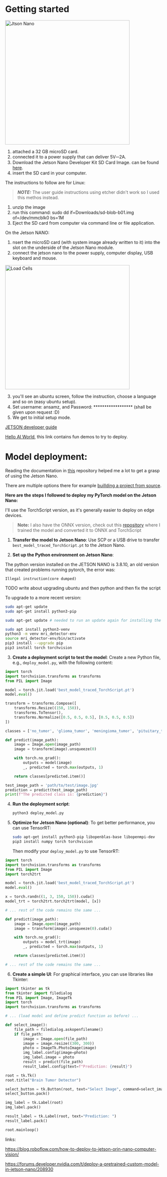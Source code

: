 # Getting started

<img src="img/Jetson_nano.png" alt="Jtson Nano" width="400" height="auto">

1. attached a 32 GB microSD card.
2. connected it to a power supply that can deliver 5V⎓2A.
3. Download the Jetson Nano Developer Kit SD Card Image. can be found [here](https://developer.nvidia.com/embedded/downloads#?search=image).
4. insert the SD card in your computer.

The instructions to follow are for Linux:

> **_NOTE:_** The user guide instructions using etcher didn't work so I used this methos instead.

1. unzip the image
2. run this command: sudo dd if=Downloads/sd-blob-b01.img of=/dev/mmcblk0 bs=1M
3. Eject the SD card from computer via command line or file application.

On the Jetson NANO:
1. nsert the microSD card (with system image already written to it) into the slot on the underside of the Jetson Nano module.
2. connect the jetson nano to the power supply, computer display, USB keyboard and mouse.

<img src="img/set_up.jpg" alt="Load Cells" width="400" height="auto">

3. you'll see an ubuntu screen, follow the instruction, choose a language and so on (easy ubuntu setup).
4. Set username: ansamz, and Password: ****************** (shall be given upon request :D)
5. We get to initial setup mode.

[JETSON developer guide](https://docs.nvidia.com/jetson/archives/r34.1/DeveloperGuide/index.html)

[Hello AI World](https://developer.nvidia.com/embedded/twodaystoademo#hello_ai_world), this link contains fun demos to try to deploy.

# Model deployment:

Reading the documentation in [this](https://github.com/dusty-nv/jetson-inferences) repository helped me a lot to get a grasp of using the Jetson Nano.

There are multiple options there for example [buillding a project from source](https://github.com/dusty-nv/jetson-inference/blob/master/docs/building-repo-2.md).

**Here are the steps I followed to deploy my PyTorch model on the Jetson Nano:**

I'll use the TorchScript version, as it's generally easier to deploy on edge devices.


> **Note:** I also have the ONNX version, check out this [repository](https://github.com/ansamz/MRI_Tumor_Classification_Pytorch) where I trained the model and converted it to ONNX and TorchScript


1. **Transfer the model to Jetson Nano**:
   Use SCP or a USB drive to transfer `best_model_traced_TorchScript.pt` to the Jetson Nano.

2. **Set up the Python environment on Jetson Nano**:

The python version installed on the JETSON NANO is 3.8.10, an old version that created problems running pytorch, the error was:

`Illegal instruction(core dumped)`

TODO write about upgrading ubuntu and then python and then fix the script

To upgrade to a more recent version:

   ```bash
   sudo apt-get update
   sudo apt-get install python3-pip

   sudo apt-get update # needed to run an update again for installing the environment without issues

   sudo apt install python3-venv
   python3 -m venv mri_detector-env
   source mri_detector-env/bin/activate
   pip3 install --upgrade pip
   pip3 install torch torchvision
   ```

3. **Create a deployment script to test the model**:
   Create a new Python file, e.g., `deploy_model.py`, with the following content:

```python:deploy_model.py
import torch
import torchvision.transforms as transforms
from PIL import Image

model = torch.jit.load('best_model_traced_TorchScript.pt')
model.eval()

transform = transforms.Compose([
    transforms.Resize((150, 150)),
    transforms.ToTensor(),
    transforms.Normalize([0.5, 0.5, 0.5], [0.5, 0.5, 0.5])
])

classes = ['no_tumor', 'glioma_tumor', 'meningioma_tumor', 'pituitary_tumor']

def predict(image_path):
    image = Image.open(image_path)
    image = transform(image).unsqueeze(0)

    with torch.no_grad():
        outputs = model(image)
        _, predicted = torch.max(outputs, 1)

    return classes[predicted.item()]

test_image_path = 'path/to/test/image.jpg'
prediction = predict(test_image_path)
print(f"The predicted class is: {prediction}")
```

4. **Run the deployment script**:
   ```bash
   python3 deploy_model.py
   ```

5. **Optimize for Jetson Nano (optional)**:
   To get better performance, you can use TensorRT:

   ```bash
   sudo apt-get install python3-pip libopenblas-base libopenmpi-dev 
   pip3 install numpy torch torchvision
   ```

   Then modify your `deploy_model.py` to use TensorRT:

```python:deploy_model.py
import torch
import torchvision.transforms as transforms
from PIL import Image
import torch2trt

model = torch.jit.load('best_model_traced_TorchScript.pt')
model.eval()

x = torch.randn((1, 3, 150, 150)).cuda()
model_trt = torch2trt.torch2trt(model, [x])

# ... rest of the code remains the same ...

def predict(image_path):
    image = Image.open(image_path)
    image = transform(image).unsqueeze(0).cuda()

    with torch.no_grad():
        outputs = model_trt(image)
        _, predicted = torch.max(outputs, 1)

    return classes[predicted.item()]

# ... rest of the code remains the same ...
```

6. **Create a simple UI**:
   For graphical interface, you can use libraries like Tkinter:

```python:deploy_model_gui.py
import tkinter as tk
from tkinter import filedialog
from PIL import Image, ImageTk
import torch
import torchvision.transforms as transforms

# ... (load model and define predict function as before) ...

def select_image():
    file_path = filedialog.askopenfilename()
    if file_path:
        image = Image.open(file_path)
        image = image.resize((300, 300))
        photo = ImageTk.PhotoImage(image)
        img_label.config(image=photo)
        img_label.image = photo
        result = predict(file_path)
        result_label.config(text=f"Prediction: {result}")

root = tk.Tk()
root.title("Brain Tumor Detector")

select_button = tk.Button(root, text="Select Image", command=select_image)
select_button.pack()

img_label = tk.Label(root)
img_label.pack()

result_label = tk.Label(root, text="Prediction: ")
result_label.pack()

root.mainloop()
```


links:

https://blog.roboflow.com/how-to-deploy-to-jetson-orin-nano-computer-vision/

https://forums.developer.nvidia.com/t/deploy-a-pretrained-custom-model-in-jetson-nano/208930
